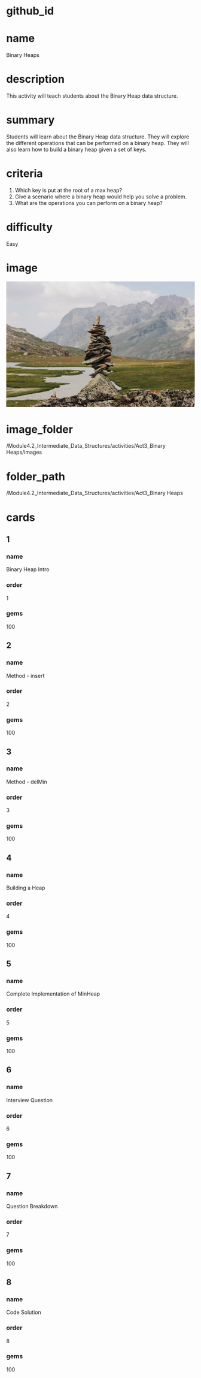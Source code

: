 # github_id

# name
Binary Heaps

# description
This activity will teach students about the Binary Heap data structure.

# summary
Students will learn about the Binary Heap data structure. They will explore the different operations that can be performed on a binary heap. They will also learn how to build a binary heap given a set of keys.

# criteria
1. Which key is put at the root of a max heap?
2. Give a scenario where a binary heap would help you solve a problem.
3. What are the operations you can perform on a binary heap?

# difficulty
Easy

# image
<img src="images/heap.jpeg">

# image_folder
/Module4.2_Intermediate_Data_Structures/activities/Act3_Binary Heaps/images

# folder_path
/Module4.2_Intermediate_Data_Structures/activities/Act3_Binary Heaps

# cards

## 1

### name
Binary Heap Intro

### order
1

### gems
100

## 2

### name
Method - insert

### order
2

### gems 
100

## 3

### name
Method - delMin

### order
3

### gems
100

## 4

### name
Building a Heap

### order
4

### gems
100

## 5

### name
Complete Implementation of MinHeap

### order
5

### gems
100

## 6

### name
Interview Question

### order
6

### gems
100

## 7

### name
Question Breakdown

### order
7

### gems
100

## 8

### name
Code Solution

### order
8

### gems
100




